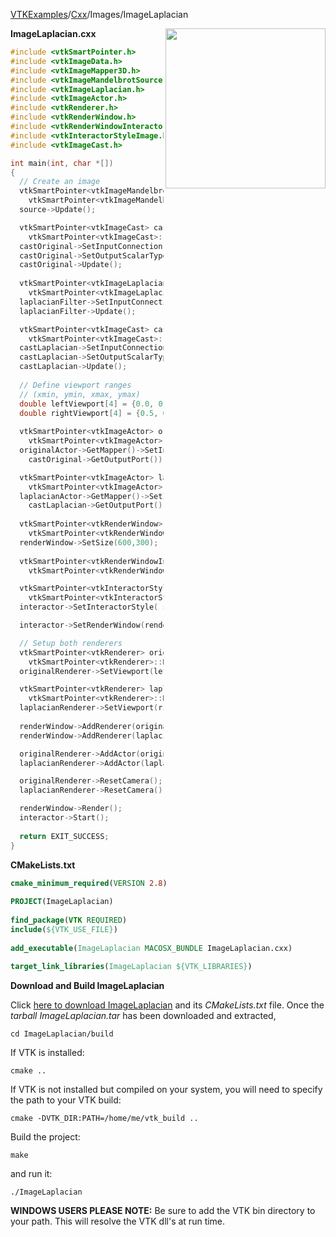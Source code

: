 [VTKExamples](/home/)/[Cxx](/Cxx)/Images/ImageLaplacian

<img align="right" src="https://github.com/lorensen/VTKExamples/blob/gh-pages/Testing/Baseline/Images/TestImageLaplacian.png?raw=true" width="256" />

**ImageLaplacian.cxx**
```c++
#include <vtkSmartPointer.h>
#include <vtkImageData.h>
#include <vtkImageMapper3D.h>
#include <vtkImageMandelbrotSource.h>
#include <vtkImageLaplacian.h>
#include <vtkImageActor.h>
#include <vtkRenderer.h>
#include <vtkRenderWindow.h>
#include <vtkRenderWindowInteractor.h>
#include <vtkInteractorStyleImage.h>
#include <vtkImageCast.h>

int main(int, char *[])
{
  // Create an image
  vtkSmartPointer<vtkImageMandelbrotSource> source = 
    vtkSmartPointer<vtkImageMandelbrotSource>::New();
  source->Update();

  vtkSmartPointer<vtkImageCast> castOriginal =
    vtkSmartPointer<vtkImageCast>::New();
  castOriginal->SetInputConnection(source->GetOutputPort());
  castOriginal->SetOutputScalarTypeToFloat();
  castOriginal->Update();
  
  vtkSmartPointer<vtkImageLaplacian> laplacianFilter = 
    vtkSmartPointer<vtkImageLaplacian>::New();
  laplacianFilter->SetInputConnection(source->GetOutputPort());
  laplacianFilter->Update();

  vtkSmartPointer<vtkImageCast> castLaplacian =
    vtkSmartPointer<vtkImageCast>::New();
  castLaplacian->SetInputConnection(laplacianFilter->GetOutputPort());
  castLaplacian->SetOutputScalarTypeToFloat();
  castLaplacian->Update();
  
  // Define viewport ranges
  // (xmin, ymin, xmax, ymax)
  double leftViewport[4] = {0.0, 0.0, 0.5, 1.0};
  double rightViewport[4] = {0.5, 0.0, 1.0, 1.0};
  
  vtkSmartPointer<vtkImageActor> originalActor =
    vtkSmartPointer<vtkImageActor>::New();
  originalActor->GetMapper()->SetInputConnection(
    castOriginal->GetOutputPort());

  vtkSmartPointer<vtkImageActor> laplacianActor =
    vtkSmartPointer<vtkImageActor>::New();
  laplacianActor->GetMapper()->SetInputConnection(
    castLaplacian->GetOutputPort());
  
  vtkSmartPointer<vtkRenderWindow> renderWindow =
    vtkSmartPointer<vtkRenderWindow>::New();
  renderWindow->SetSize(600,300);
  
  vtkSmartPointer<vtkRenderWindowInteractor> interactor =
    vtkSmartPointer<vtkRenderWindowInteractor>::New();

  vtkSmartPointer<vtkInteractorStyleImage> style =
    vtkSmartPointer<vtkInteractorStyleImage>::New();
  interactor->SetInteractorStyle( style );

  interactor->SetRenderWindow(renderWindow);

  // Setup both renderers
  vtkSmartPointer<vtkRenderer> originalRenderer =
    vtkSmartPointer<vtkRenderer>::New();
  originalRenderer->SetViewport(leftViewport);

  vtkSmartPointer<vtkRenderer> laplacianRenderer =
    vtkSmartPointer<vtkRenderer>::New();
  laplacianRenderer->SetViewport(rightViewport);
  
  renderWindow->AddRenderer(originalRenderer);
  renderWindow->AddRenderer(laplacianRenderer);

  originalRenderer->AddActor(originalActor);
  laplacianRenderer->AddActor(laplacianActor);

  originalRenderer->ResetCamera();
  laplacianRenderer->ResetCamera();

  renderWindow->Render();
  interactor->Start();
  
  return EXIT_SUCCESS;
}
```
**CMakeLists.txt**
```cmake
cmake_minimum_required(VERSION 2.8)
 
PROJECT(ImageLaplacian)
 
find_package(VTK REQUIRED)
include(${VTK_USE_FILE})
 
add_executable(ImageLaplacian MACOSX_BUNDLE ImageLaplacian.cxx)
 
target_link_libraries(ImageLaplacian ${VTK_LIBRARIES})
```

**Download and Build ImageLaplacian**

Click [here to download ImageLaplacian](https://github.com/lorensen/VTKWikiExamplesTarballs/raw/master/ImageLaplacian.tar) and its *CMakeLists.txt* file.
Once the *tarball ImageLaplacian.tar* has been downloaded and extracted,
```
cd ImageLaplacian/build 
```
If VTK is installed:
```
cmake ..
```
If VTK is not installed but compiled on your system, you will need to specify the path to your VTK build:
```
cmake -DVTK_DIR:PATH=/home/me/vtk_build ..
```
Build the project:
```
make
```
and run it:
```
./ImageLaplacian
```
**WINDOWS USERS PLEASE NOTE:** Be sure to add the VTK bin directory to your path. This will resolve the VTK dll's at run time.

